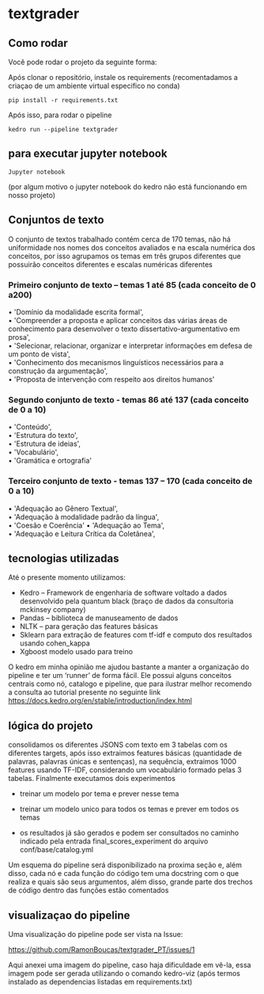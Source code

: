 # textgrader
 

## Como rodar

Você pode rodar o projeto da seguinte forma:

Após clonar o repositório, instale os requirements (recomentadamos a criaçao de um ambiente virtual 
especifico no conda)

```
pip install -r requirements.txt
```

Após isso, para rodar o pipeline

```
kedro run --pipeline textgrader
```

## para executar jupyter notebook
```
Jupyter notebook 
```
(por algum motivo o jupyter notebook do kedro não está funcionando em nosso projeto)


## Conjuntos de texto

O conjunto de textos trabalhado contém cerca de 170 temas, não há uniformidade nos nomes dos conceitos avaliados e na escala numérica dos conceitos, por isso agrupamos os temas em três grupos diferentes que possuirão conceitos diferentes e escalas numéricas diferentes

### Primeiro conjunto de texto – temas 1 até 85 (cada conceito de  0 a200)
• 'Domínio da modalidade escrita formal',                                                                                                  
• 'Compreender a proposta e aplicar conceitos das várias áreas de conhecimento para desenvolver o texto dissertativo-argumentativo em prosa',   
• 'Selecionar, relacionar, organizar e interpretar informações em defesa de um ponto de vista',                                                 
• 'Conhecimento dos mecanismos linguísticos necessários para a construção da argumentação',                                                     
• 'Proposta de intervenção com respeito aos direitos humanos'           

### Segundo conjunto de texto -  temas 86 até 137 (cada conceito de 0 a 10)
•	'Conteúdo',                                                                                                                               
•	'Estrutura do texto',                                                                                                               
•	'Estrutura de ideias',                                                                                                                 
•	'Vocabulário',                                                                                                                       
•	'Gramática e ortografia' 

### Terceiro conjunto de texto - temas 137 – 170 (cada conceito de 0 a 10)
•	'Adequação ao Gênero Textual',                                                                                                               
•	'Adequação à modalidade padrão da língua',                                                                                                    
•	'Coesão e Coerência'
•	'Adequação ao Tema',                                                                                                                        
•	'Adequação e Leitura Crítica da Coletânea',                                                                                                


## tecnologias utilizadas

Até o presente momento utilizamos:

*	Kedro – Framework de engenharia de software voltado a dados desenvolvido pela quantum black (braço de dados da consultoria mckinsey company) 
*	Pandas – biblioteca de manuseamento de dados
*	NLTK – para geração das features básicas
*	Sklearn para extração de features com tf-idf e computo dos resultados usando cohen_kappa
*	Xgboost modelo usado para treino 

O kedro em minha opinião me ajudou bastante a manter a organização do pipeline e ter um 
‘runner’ de forma fácil. Ele possui alguns conceitos centrais como nó, catalogo e pipeline, que para ilustrar melhor recomendo a consulta ao tutorial presente no seguinte link 
https://docs.kedro.org/en/stable/introduction/index.html


 

## lógica do projeto 

consolidamos os diferentes JSONS com texto em 3 tabelas com os diferentes targets, 
após isso extraimos features básicas (quantidade de palavras, palavras únicas e sentenças),
na sequência, extraimos 1000 features usando TF-IDF, considerando um vocabulário formado pelas 3 tabelas.
Finalmente executamos dois experimentos

* treinar um modelo por tema e prever nesse tema
* treinar um modelo unico para todos os temas e prever em todos os temas

* os resultados já são gerados e podem ser consultados no caminho indicado pela entrada 
final_scores_experiment do arquivo conf/base/catalog.yml


Um esquema do pipeline será disponibilizado na proxima seção e, além disso, 
cada nó e cada função do código tem uma docstring com o que realiza e quais são seus argumentos,
além disso, grande parte dos trechos de código dentro das funções estão comentados

 
## visualizaçao do pipeline
Uma visualização do pipeline pode ser vista na Issue:
 
 https://github.com/RamonBoucas/textgrader_PT/issues/1

Aqui anexei uma imagem do pipeline, caso haja dificuldade em vê-la, essa imagem pode ser gerada 
utilizando o comando kedro-viz (após termos instalado as dependencias listadas em requirements.txt)